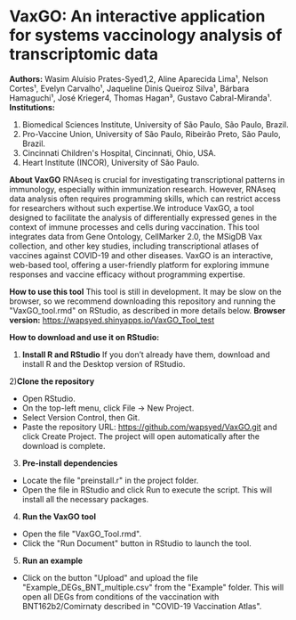# VaxGO: An interactive application for systems vaccinology analysis of transcriptomic data

**Authors:**
Wasim Aluísio Prates-Syed1,2, Aline Aparecida Lima¹, Nelson Cortes¹, Evelyn Carvalho¹, Jaqueline Dinis Queiroz Silva¹, Bárbara Hamaguchi¹, José Krieger4, Thomas Hagan³, Gustavo Cabral-Miranda¹.
**Institutions:**
1. Biomedical Sciences Institute, University of São Paulo, São Paulo, Brazil.
2. Pro-Vaccine Union, University of São Paulo, Ribeirão Preto, São Paulo, Brazil.
3. Cincinnati Children's Hospital, Cincinnati, Ohio, USA.
4. Heart Institute (INCOR), University of São Paulo.

**About VaxGO**
RNAseq is crucial for investigating transcriptional patterns in immunology, especially within immunization research. However, RNAseq data analysis often requires programming skills, which can restrict access for researchers without such expertise.We introduce VaxGO, a tool designed to facilitate the analysis of differentially expressed genes in the context of immune processes and cells during vaccination. This tool integrates data from Gene Ontology, CellMarker 2.0, the MSigDB Vax collection, and other key studies, including transcriptional atlases of vaccines against COVID-19 and other diseases. VaxGO is an interactive, web-based tool, offering a user-friendly platform for exploring immune responses and vaccine efficacy without programming expertise.

**How to use this tool**
This tool is still in development. It may be slow on the browser, so we recommend downloading this repository and running the "VaxGO_tool.rmd" on RStudio, as described in more details below.
**Browser version:** https://wapsyed.shinyapps.io/VaxGO_Tool_test

**How to download and use it on RStudio:**
1) **Install R and RStudio**
If you don’t already have them, download and install R and the Desktop version of RStudio.

2)**Clone the repository**
- Open RStudio.
- On the top-left menu, click File → New Project.
- Select Version Control, then Git.
- Paste the repository URL: https://github.com/wapsyed/VaxGO.git and click Create Project. The project will open automatically after the download is complete.

3) **Pre-install dependencies**
- Locate the file "preinstall.r" in the project folder.
- Open the file in RStudio and click Run to execute the script. This will install all the necessary packages.

4) **Run the VaxGO tool**
- Open the file "VaxGO_Tool.rmd".
- Click the "Run Document" button in RStudio to launch the tool.

5) **Run an example**
- Click on the button "Upload" and upload the file "Example_DEGs_BNT_multiple.csv" from the "Example" folder. This will open all DEGs from conditions of the vaccination with BNT162b2/Comirnaty described in "COVID-19 Vaccination Atlas". 
